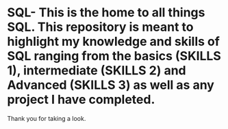 # SQL- This is the home to all things SQL. This repository is meant to highlight my knowledge and skills of SQL ranging from the basics (SKILLS 1), intermediate (SKILLS 2) and Advanced (SKILLS 3) as well as any project I have completed.
Thank you for taking a look.
